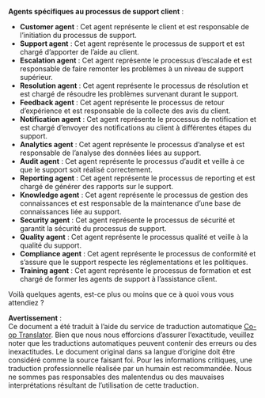 <!--
CO_OP_TRANSLATOR_METADATA:
{
  "original_hash": "5be7b05ac3220c4fb91e9bd5a37a3794",
  "translation_date": "2025-05-20T07:51:11+00:00",
  "source_file": "08-multi-agent/solution/solution.md",
  "language_code": "fr"
}
-->
**Agents spécifiques au processus de support client** :

- **Customer agent** : Cet agent représente le client et est responsable de l’initiation du processus de support.
- **Support agent** : Cet agent représente le processus de support et est chargé d’apporter de l’aide au client.
- **Escalation agent** : Cet agent représente le processus d’escalade et est responsable de faire remonter les problèmes à un niveau de support supérieur.
- **Resolution agent** : Cet agent représente le processus de résolution et est chargé de résoudre les problèmes survenant durant le support.
- **Feedback agent** : Cet agent représente le processus de retour d’expérience et est responsable de la collecte des avis du client.
- **Notification agent** : Cet agent représente le processus de notification et est chargé d’envoyer des notifications au client à différentes étapes du support.
- **Analytics agent** : Cet agent représente le processus d’analyse et est responsable de l’analyse des données liées au support.
- **Audit agent** : Cet agent représente le processus d’audit et veille à ce que le support soit réalisé correctement.
- **Reporting agent** : Cet agent représente le processus de reporting et est chargé de générer des rapports sur le support.
- **Knowledge agent** : Cet agent représente le processus de gestion des connaissances et est responsable de la maintenance d’une base de connaissances liée au support.
- **Security agent** : Cet agent représente le processus de sécurité et garantit la sécurité du processus de support.
- **Quality agent** : Cet agent représente le processus qualité et veille à la qualité du support.
- **Compliance agent** : Cet agent représente le processus de conformité et s’assure que le support respecte les réglementations et les politiques.
- **Training agent** : Cet agent représente le processus de formation et est chargé de former les agents de support à l’assistance client.

Voilà quelques agents, est-ce plus ou moins que ce à quoi vous vous attendiez ?

**Avertissement** :  
Ce document a été traduit à l’aide du service de traduction automatique [Co-op Translator](https://github.com/Azure/co-op-translator). Bien que nous nous efforcions d’assurer l’exactitude, veuillez noter que les traductions automatiques peuvent contenir des erreurs ou des inexactitudes. Le document original dans sa langue d’origine doit être considéré comme la source faisant foi. Pour les informations critiques, une traduction professionnelle réalisée par un humain est recommandée. Nous ne sommes pas responsables des malentendus ou des mauvaises interprétations résultant de l’utilisation de cette traduction.